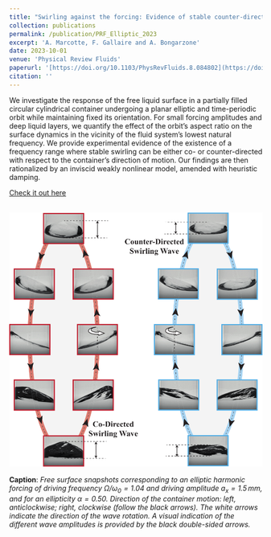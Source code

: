 ```yaml
---
title: "Swirling against the forcing: Evidence of stable counter-directed sloshing waves in orbital-shaken reservoirs"
collection: publications
permalink: /publication/PRF_Elliptic_2023
excerpt: 'A. Marcotte, F. Gallaire and A. Bongarzone'
date: 2023-10-01
venue: 'Physical Review Fluids'
paperurl: '[https://doi.org/10.1103/PhysRevFluids.8.084802](https://doi.org/10.1103/PhysRevFluids.8.084802)'
citation: ''
---
```

We investigate the response of the free liquid surface in a partially filled circular cylindrical container undergoing a planar elliptic and time-periodic orbit while maintaining fixed its orientation. For small forcing amplitudes and deep liquid layers, we quantify the effect of the orbit’s aspect ratio on the surface dynamics in the vicinity of the fluid system’s lowest natural frequency. We provide experimental evidence of the existence of a frequency range where stable swirling can be either co- or counter-directed with respect to the container’s direction of motion. Our findings are then rationalized by an inviscid weakly nonlinear model, amended with heuristic damping.

[Check it out here](http://Alessandro-Bongarzone.github.io/files/PRF_Elliptic_2023_DRAFT.pdf)

<br/><img src='/images/PRF_Elliptic_2023_GA.pdf'>


**Caption**: _Free surface snapshots corresponding to an elliptic harmonic forcing of driving frequency $\Omega/\omega_0=1.04$ and driving amplitude $a_x=1.5\,\text{mm}$, and for an ellipticity $\alpha=0.50$. Direction of the container motion: left, anticlockwise; right, clockwise (follow the black arrows). The white arrows indicate the direction of the wave rotation. A visual indication of the different wave amplitudes is provided by the black double-sided arrows._

